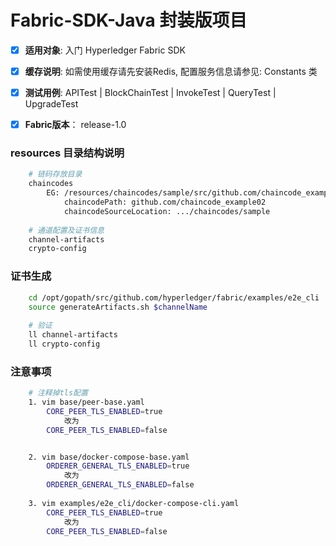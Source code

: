 # Fabric-SDK-Java 封装版项目
  - [x] **适用对象**: 入门 Hyperledger Fabric SDK
  - [x] **缓存说明**: 如需使用缓存请先安装Redis, 配置服务信息请参见: Constants 类
  - [x] **测试用例**: APITest | BlockChainTest | InvokeTest | QueryTest | UpgradeTest
  - [x] **Fabric版本**： release-1.0 



### resources 目录结构说明
```bash
    # 链码存放目录
    chaincodes
        EG: /resources/chaincodes/sample/src/github.com/chaincode_example02/chaincode_example02.go
            chaincodePath: github.com/chaincode_example02
            chaincodeSourceLocation: .../chaincodes/sample
    
    # 通道配置及证书信息
    channel-artifacts
    crypto-config
```


### 证书生成
```bash
    cd /opt/gopath/src/github.com/hyperledger/fabric/examples/e2e_cli
    source generateArtifacts.sh $channelName  
    
    # 验证
    ll channel-artifacts
    ll crypto-config                 
```



### 注意事项
```bash
    # 注释掉tls配置
    1. vim base/peer-base.yaml
        CORE_PEER_TLS_ENABLED=true 
            改为
        CORE_PEER_TLS_ENABLED=false


    2. vim base/docker-compose-base.yaml
        ORDERER_GENERAL_TLS_ENABLED=true
            改为
        ORDERER_GENERAL_TLS_ENABLED=false
    
    3. vim examples/e2e_cli/docker-compose-cli.yaml
        CORE_PEER_TLS_ENABLED=true
            改为
        CORE_PEER_TLS_ENABLED=false            
```



